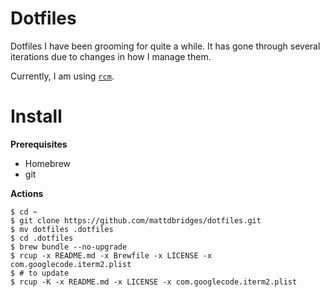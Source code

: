 # Dotfiles

Dotfiles I have been grooming for quite a while. It has gone through several iterations due to changes in how I manage them.

Currently, I am using [`rcm`](https://github.com/thoughtbot/rcm).

# Install

**Prerequisites**

* Homebrew
* git

**Actions**

    $ cd ~
    $ git clone https://github.com/mattdbridges/dotfiles.git
    $ mv dotfiles .dotfiles
    $ cd .dotfiles
    $ brew bundle --no-upgrade
    $ rcup -x README.md -x Brewfile -x LICENSE -x com.googlecode.iterm2.plist
    $ # to update
    $ rcup -K -x README.md -x LICENSE -x com.googlecode.iterm2.plist
